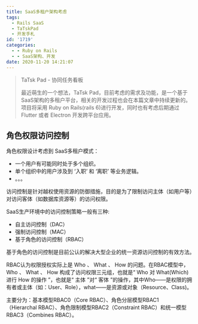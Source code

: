 ```yaml
---
title: SaaS多租户架构考虑
tags:
  - Rails SaaS
  - TaTskPad
  - 开发手札
id: '1719'
categories:
  - - Ruby on Rails
  - - SaaS架构、开发
date: 2020-11-20 14:21:07
---
```


> TaTsk Pad - 协同任务看板
> 
> 最近萌生的一个想法，TaTsk Pad，目前考虑的需求及功能，是一个基于SaaS架构的多租户平台，相关的开发过程也会在本篇文章中持续更新的。  
> 项目将采用 Ruby on Rails(rails 6)进行开发，同时也有考虑后期通过 Flutter 或者 Electron 开发跨平台应用。

## 角色权限访问控制

角色权限设计考虑到 SaaS多租户模式：

*   一个用户有可能同时处于多个组织。
*   单个组织中的用户涉及到 ‘入职’ 和 ‘离职’ 等业务逻辑。
*   。。。

访问控制是针对越权使用资源的防御措施，目的是为了限制访问主体（如用户等） 对访问客体（如数据库资源等）的访问权限。

SaaS生产环境中的访问控制策略一般有三种:

*   自主访问控制（DAC）
*   强制访问控制（MAC）
*   基于角色的访问控制（RBAC）

基于角色的访问控制是目前公认的解决大型企业的统一资源访问控制的有效方法。

RBAC认为权限授权实际上是 Who 、 What 、 How 的问题。在RBAC模型中，Who 、 What 、 How 构成了访问权限三元组，也就是“ Who 对 What(Which) 进行 How 的操作 ”，也就是“ 主体 ”对“ 客体 ”的操作，其中Who——是权限的拥有者或主体（如：User、Role），what——是资源或对象（Resource、Class)。

主要分为：基本模型RBAC0（Core RBAC）、角色分层模型RBAC1（Hierarchal RBAC）、角色限制模型RBAC2（Constraint RBAC）和统一模型RBAC3（Combines RBAC）。